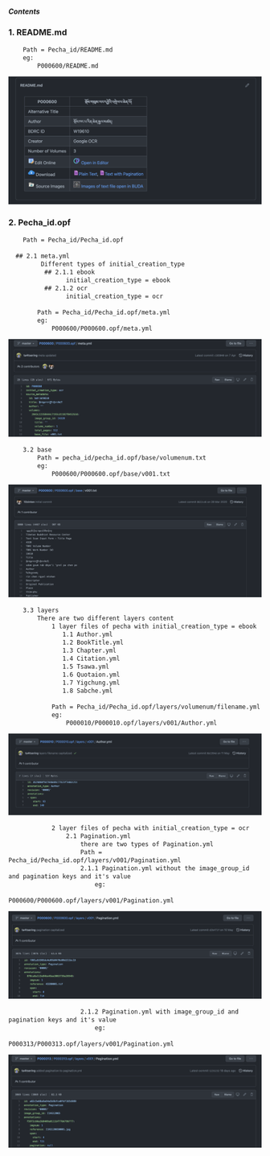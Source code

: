 ##### Contents
  ### 1. README.md
        Path = Pecha_id/README.md
        eg: 
            P000600/README.md
            
![](https://raw.githubusercontent.com/ta4tsering/Openpecha-Readme/main/images/Readme.png)

  ### 2. Pecha_id.opf
        Path = Pecha_id/Pecha_id.opf
        
      ## 2.1 meta.yml
             Different types of initial_creation_type
              ## 2.1.1 ebook
                    initial_creation_type = ebook
              ## 2.1.2 ocr
                    initial_creation_type = ocr

            Path = Pecha_id/Pecha_id.opf/meta.yml
            eg: 
                P000600/P000600.opf/meta.yml

![](https://raw.githubusercontent.com/ta4tsering/Openpecha-Readme/main/images/meta.png)


    
        3.2 base
            Path = pecha_id/pecha_id.opf/base/volumenum.txt
            eg: 
                P000600/P000600.opf/base/v001.txt
            
![](https://raw.githubusercontent.com/ta4tsering/Openpecha-Readme/main/images/base.png)
                
        3.3 layers
            There are two different layers content
                1 layer files of pecha with initial_creation_type = ebook
                   1.1 Author.yml
                   1.2 BookTitle.yml
                   1.3 Chapter.yml
                   1.4 Citation.yml
                   1.5 Tsawa.yml
                   1.6 Quotaion.yml
                   1.7 Yigchung.yml
                   1.8 Sabche.yml

                Path = Pecha_id/Pecha_id.opf/layers/volumenum/filename.yml
                eg: 
                    P000010/P000010.opf/layers/v001/Author.yml
                
![](https://raw.githubusercontent.com/ta4tsering/Openpecha-Readme/main/images/ebook_layers.png)
                
                2 layer files of pecha with initial_creation_type = ocr 
                    2.1 Pagination.yml
                        there are two types of Pagination.yml
                        Path = Pecha_id/Pecha_id.opf/layers/v001/Pagination.yml
                        2.1.1 Pagination.yml without the image_group_id and pagination keys and it's value
                            eg:
                                P000600/P000600.opf/layers/v001/Pagination.yml
                                
![](https://raw.githubusercontent.com/ta4tsering/Openpecha-Readme/main/images/pg_no_pg.png)
                       
                        2.1.2 Pagination.yml with image_group_id and pagination keys and it's value
                            eg:
                                P000313/P000313.opf/layers/v001/Pagination.yml
                                
![](https://raw.githubusercontent.com/ta4tsering/Openpecha-Readme/main/images/pg_with_pg.png)
                        
                        
                        

                            
